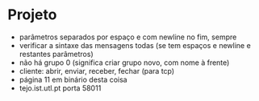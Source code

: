 # Projeto

- parâmetros separados por espaço e com newline no fim, sempre
- verificar a sintaxe das mensagens todas (se tem espaços e newline e restantes parâmetros)
- não há grupo 0 (significa criar grupo novo, com nome à frente)
- cliente: abrir, enviar, receber, fechar (para tcp)
- página 11 em binário desta coisa
- tejo.ist.utl.pt porta 58011
